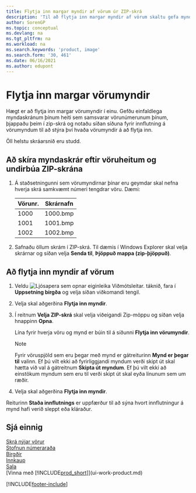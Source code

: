 ```yaml
---
title: Flytja inn margar myndir af vörum úr ZIP-skrá
description: 'Til að flytja inn margar myndir af vörum skaltu gefa myndaskrám nafn sem samsvarar vörunúmerunum þínum, þjappaðu þeim í ZIP-skrá og notaðu síðan síðuna Flytja inn vörumyndir.'
author: SorenGP
ms.topic: conceptual
ms.devlang: na
ms.tgt_pltfrm: na
ms.workload: na
ms.search.keywords: 'product, image'
ms.search.form: '30, 461'
ms.date: 06/16/2021
ms.author: edupont
---
```

# <a name="import-multiple-item-pictures" />Flytja inn margar vörumyndir
Hægt er að flytja inn margar vörumyndir í einu. Gefðu einfaldlega myndaskránum þínum heiti sem samsvarar vörunúmerunum þínum, þjappaðu þeim í zip-skrá og notaðu síðan síðuna fyrir innflutning á vörumyndum til að stýra því hvaða vörumyndir á að flytja inn.

Öll helstu skráarsnið eru studd.

## <a name="to-name-picture-files-by-the-item-names-and-prepare-the-zip-file" />Að skíra myndaskrár eftir vöruheitum og undirbúa ZIP-skrána
1. Á staðsetningunni sem vörumyndirnar þínar eru geymdar skal nefna hverja skrá samkvæmt númeri tengdrar vöru. Dæmi:

    |Vörunr.|Skrárnafn|
    |-|-|
    |1000|1000.bmp|
    |1001|1001.bmp|
    |1002|1002.bmp|

2. Safnaðu öllum skrám í ZIP-skrá. Til dæmis í Windows Explorer skal velja skrárnar og síðan velja **Senda til**, **Þjöppuð mappa (zip-þjöppuð)**.     

## <a name="to-import-item-pictures" />Að flytja inn myndir af vörum
1. Veldu ![Ljósapera sem opnar eiginleika Viðmótsleitar.](media/ui-search/search_small.png "Segðu mér hvað þú vilt gera") táknið, fara í **Uppsetning birgða** og velja síðan viðkomandi tengil.
2. Velja skal aðgerðina **Flytja inn myndir**.
3. Í reitnum **Velja ZIP-skrá** skal velja viðeigandi Zip-möppu og síðan velja hnappinn **Opna**.

    Lína fyrir hverja vöru og mynd er búin til á síðunni **Flytja inn vörumyndir**.

    > [!NOTE]
    > Fyrir vöruspjöld sem eru þegar með mynd er gátreiturinn **Mynd er þegar til** valinn. Ef þú vilt ekki að fyrirliggjandi myndum verði skipt út skal hætta við val á gátreitnum **Skipta út myndum**. Ef þú vilt ekki að einstökum myndum sem eru til verði skipt út skal eyða línunum sem um ræðir.

3. Velja skal aðgerðina **Flytja inn myndir**.

Reiturinn **Staða innflutnings** er uppfærður til að sýna hvort innflutningur á mynd hafi verið sleppt eða kláraður.       

## <a name="see-also" />Sjá einnig
[Skrá nýjar vörur](inventory-how-register-new-items.md)  
[Stofnun númeraraða](ui-create-number-series.md)  
[Birgðir](inventory-manage-inventory.md)  
[Innkaup](purchasing-manage-purchasing.md)  
[Sala](sales-manage-sales.md)  
[Vinna með [!INCLUDE[prod_short](includes/prod_short.md)]](ui-work-product.md)


[!INCLUDE[footer-include](includes/footer-banner.md)]
